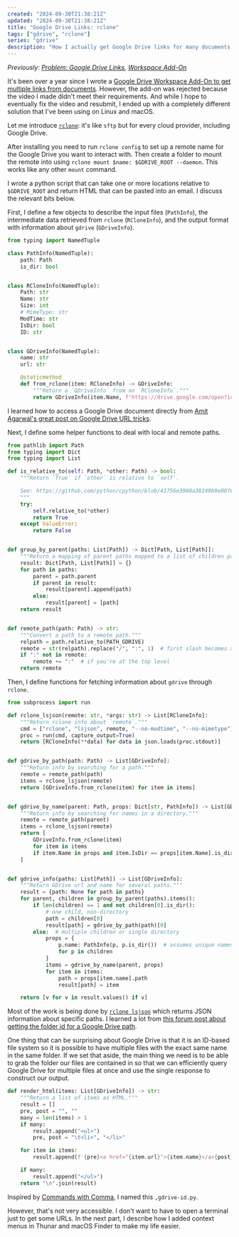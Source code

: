 ```yaml
---
created: "2024-09-30T21:38:21Z"
updated: "2024-09-30T21:38:21Z"
title: "Google Drive Links: rclone"
tags: ["gdrive", "rclone"]
series: "gdrive"
description: "How I actually get Google Drive links for many documents at once."
---
```


_Previously: [Problem: Google Drive Links](/blog/2023/07/google-drive-links.html), [Workspace Add-On](/blog/2023/07/google-drive-links-workspace-add-on.html)_

It's been over a year since I wrote a [Google Drive Workspace Add-On to get multiple links from documents](/blog/2023/07/google-drive-links-workspace-add-on.html). However, the add-on was rejected because the video I made didn't meet their requirements. And while I hope to eventually fix the video and resubmit, I ended up with a completely different solution that I've been using on Linux and macOS.

Let me introduce [`rclone`](https://rclone.org/): it's like `sftp` but for every cloud provider, including Google Drive.

After installing you need to run `rclone config` to set up a remote name for the Google Drive you want to interact with. Then create a folder to mount the remote into using `rclone mount $name: $GDRIVE_ROOT --daemon`. This works like any other `mount` command.

I wrote a python script that can take one or more locations relative to `$GDRIVE_ROOT` and return HTML that can be pasted into an email. I discuss the relevant bits below.

First, I define a few objects to describe the input files (`PathInfo`), the intermediate data retrieved from `rclone` (`RCloneInfo`), and the output format with information about `gdrive` (`GDriveInfo`).

```python
from typing import NamedTuple

class PathInfo(NamedTuple):
    path: Path
    is_dir: bool


class RCloneInfo(NamedTuple):
    Path: str
    Name: str
    Size: int
    # MimeType: str
    ModTime: str
    IsDir: bool
    ID: str


class GDriveInfo(NamedTuple):
    name: str
    url: str

    @staticmethod
    def from_rclone(item: RCloneInfo) -> GDriveInfo:
        """Return a `GDriveInfo` from an `RCloneInfo`."""
        return GDriveInfo(item.Name, f"https://drive.google.com/open?id={item.ID}")
```

I learned how to access a Google Drive document directly from [Amit Agarwal's great post on Google Drive URL tricks](https://www.labnol.org/internet/direct-links-for-google-drive/28356/).

Next, I define some helper functions to deal with local and remote paths.

```python
from pathlib import Path
from typing import Dict
from typing import List

def is_relative_to(self: Path, *other: Path) -> bool:
    """Return `True` if `other` is relative to `self`.

    See: https://github.com/python/cpython/blob/41756e3960a38249b9e0076412ef5e08625a7acc/Lib/pathlib.py#L736
    """
    try:
        self.relative_to(*other)
        return True
    except ValueError:
        return False


def group_by_parent(paths: List[Path]) -> Dict[Path, List[Path]]:
    """Return a mapping of parent paths mapped to a list of children paths."""
    result: Dict[Path, List[Path]] = {}
    for path in paths:
        parent = path.parent
        if parent in result:
            result[parent].append(path)
        else:
            result[parent] = [path]
    return result


def remote_path(path: Path) -> str:
    """Convert a path to a remote path."""
    relpath = path.relative_to(PATH_GDRIVE)
    remote = str(relpath).replace("/", ":", 1)  # first slash becomes a colon
    if ":" not in remote:
        remote += ":"  # if you're at the top level
    return remote
```

Then, I define functions for fetching information about `gdrive` through `rclone`.

```python
from subprocess import run

def rclone_lsjson(remote: str, *args: str) -> List[RCloneInfo]:
    """Return rclone info about `remote`."""
    cmd = ["rclone", "lsjson", remote, "--no-modtime", "--no-mimetype"] + list(args)
    proc = run(cmd, capture_output=True)
    return [RCloneInfo(**data) for data in json.loads(proc.stdout)]


def gdrive_by_path(path: Path) -> List[GDriveInfo]:
    """Return info by searching for a path."""
    remote = remote_path(path)
    items = rclone_lsjson(remote)
    return [GDriveInfo.from_rclone(item) for item in items]


def gdrive_by_name(parent: Path, props: Dict[str, PathInfo]) -> List[GDriveInfo]:
    """Return info by searching for names in a directory."""
    remote = remote_path(parent)
    items = rclone_lsjson(remote)
    return [
        GDriveInfo.from_rclone(item)
        for item in items
        if item.Name in props and item.IsDir == props[item.Name].is_dir
    ]


def gdrive_info(paths: List[Path]) -> List[GDriveInfo]:
    """Return GDrive url and name for several paths."""
    result = {path: None for path in paths}
    for parent, children in group_by_parent(paths).items():
        if len(children) == 1 and not children[0].is_dir():
            # one child, non-directory
            path = children[0]
            result[path] = gdrive_by_path(path)[0]
        else:  # multiple children or single directory
            props = {
                p.name: PathInfo(p, p.is_dir())  # assumes unique names
                for p in children
            }
            items = gdrive_by_name(parent, props)
            for item in items:
                path = props[item.name].path
                result[path] = item

    return [v for v in result.values() if v]
```

Most of the work is being done by [`rclone lsjson`](https://rclone.org/commands/rclone_lsjson/) which returns JSON information about specific paths. I learned a lot from [this forum post about getting the folder id for a Google Drive path](https://forum.rclone.org/t/get-folder-id-for-google-drive-directory/35480).

One thing that can be surprising about Google Drive is that it is an ID-based file system so it is possible to have multiple files with the exact same name in the same folder. If we set that aside, the main thing we need is to be able to grab the folder our files are contained in so that we can efficiently query Google Drive for multiple files at once and use the single response to construct our output.

```python
def render_html(items: List[GDriveInfo]) -> str:
    """Return a list of items as HTML."""
    result = []
    pre, post = "", ""
    many = len(items) > 1
    if many:
        result.append("<ul>")
        pre, post = "\t<li>", "</li>"

    for item in items:
        result.append(f'{pre}<a href="{item.url}">{item.name}</a>{post}')

    if many:
        result.append("</ul>")
    return "\n".join(result)
```

Inspired by [Commands with Comma](https://rhodesmill.org/brandon/2009/commands-with-comma/), I named this `,gdrive-id.py`.

However, that's not very accessible. I don't want to have to open a terminal just to get some URLs. In the next part, I describe how I added context menus in Thunar and macOS Finder to make my life easier.
